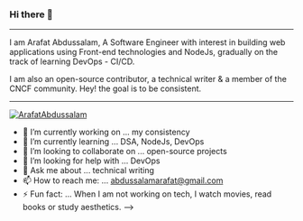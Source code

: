### Hi there 👋
------------------

I am Arafat Abdussalam, A Software Engineer with interest in building web applications using Front-end technologies and NodeJs, gradually on the track of learning DevOps - CI/CD.

I am also an open-source contributor, a technical writer & a member of the CNCF community. Hey! the goal is to be consistent.

---------------------


[![ArafatAbdussalam](https://github-readme-stats.vercel.app/api/top-langs/?username=arafatabdussalam&theme=dark&hide_border=false&include_all_commits=true&count_private=true&layout=compact&langs_count=8)](https://github.com/arafatabdussalam/arafatabdussalam/)

- 🔭 I’m currently working on ... my consistency
- 🌱 I’m currently learning ... DSA, NodeJs, DevOps
- 👯 I’m looking to collaborate on ... open-source projects
- 🤔 I’m looking for help with ... DevOps
- 💬 Ask me about ... technical writing
- 📫 How to reach me: ... abdussalamarafat@gmail.com
- ⚡ Fun fact: ... When I am not working on tech, I watch movies, read books or study aesthetics. 
-->
